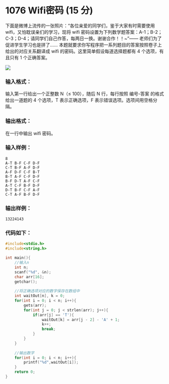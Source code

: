 # 1076 Wifi密码 (15 分)
下面是微博上流传的一张照片：“各位亲爱的同学们，鉴于大家有时需要使用 wifi，又怕耽误亲们的学习，现将 wifi 密码设置为下列数学题答案：A-1；B-2；C-3；D-4；请同学们自己作答，每两日一换。谢谢合作！！~”—— 老师们为了促进学生学习也是拼了…… 本题就要求你写程序把一系列题目的答案按照卷子上给出的对应关系翻译成 wifi 的密码。这里简单假设每道选择题都有 4 个选项，有且只有 1 个正确答案。

![](https://images.ptausercontent.com/7e56be3f-caba-45f1-b9cb-38a96d44de76.jpg)	

### 输入格式：
输入第一行给出一个正整数 N（≤ 100），随后 N 行，每行按照 编号-答案 的格式给出一道题的 4 个选项，T 表示正确选项，F  表示错误选项。选项间用空格分隔。
### 输出格式：
在一行中输出 wifi 密码。
### 输入样例：
```
8
A-T B-F C-F D-F
C-T B-F A-F D-F
A-F D-F C-F B-T
B-T A-F C-F D-F
B-F D-T A-F C-F
A-T C-F B-F D-F
D-T B-F C-F A-F
C-T A-F B-F D-F
```
### 输出样例：
```
13224143
```
### 代码如下：
```c
#include<stdio.h>
#include<string.h>

int main(){
    //输入n 
    int n;
    scanf("%d", &n);
    char arr[16];
    getchar();
    
    //将正确选项对应的数字保存在数组中 
    int waitOut[n], k = 0;
    for(int i = 0; i < n; i++){
        gets(arr);
        for(int j = 0; j < strlen(arr); j++){
            if(arr[j] == 'T'){
                waitOut[k] = arr[j - 2] - 'A' + 1;
                k++;
                break;
            }
        }
    }
    
    //输出数字 
    for(int i = 0; i < n; i++){
        printf("%d",waitOut[i]);
    }
    return 0;
}
```